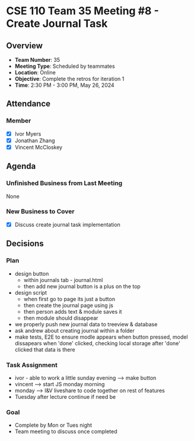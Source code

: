 # CSE 110 Team 35 Meeting #8 - Create Journal Task

## Overview
- **Team Number**: 35
- **Meeting Type**: Scheduled by teammates
- **Location**: Online
- **Objective**: Complete the retros for iteration 1
- **Time**: 2:30 PM - 3:00 PM, May 26, 2024

## Attendance

### Member
- [X] Ivor Myers
- [X] Jonathan Zhang
- [X] Vincent McCloskey

## Agenda

### Unfinished Business from Last Meeting
None

### New Business to Cover
- [X] Discuss create journal task implementation

## Decisions
### Plan
* design button
    - within journals tab - journal.html
    - then add new journal button is a plus on the top 
* design script
  - when first go to page its just a button
  - then create the journal page using js
  - then person adds text & module saves it
  - then module should disappear
* we properly push new journal data to treeview & database
* ask andrew about creating journal within a folder 
* make tests, E2E to ensure modle appears when button pressed, model dissapears when 'done' clicked, checking local storage after 'done' clicked that data is there

### Task Assignment
* ivor - able to work a little sunday evening --> make button
* vincent --> start JS monday morning
* monday --> I&V liveshare to code together on rest of features
* Tuesday after lecture continue if need be

### Goal
* Complete by Mon or Tues night
* Team meeting to discuss once completed 
